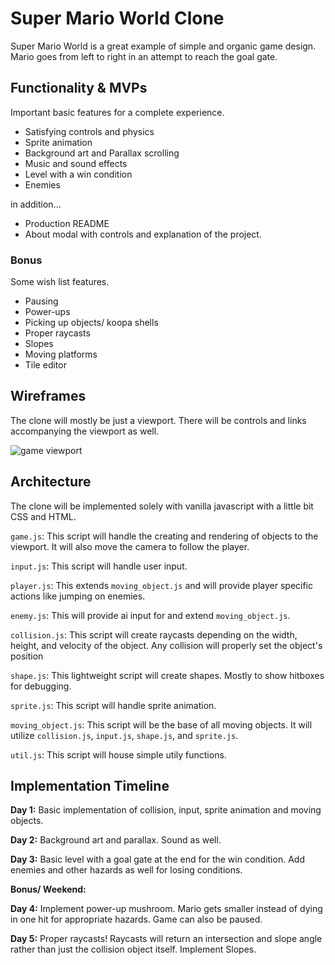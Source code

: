 # Super Mario World Clone

Super Mario World is a great example of simple and organic game design. Mario goes from left to right in an attempt to reach the goal gate.

Functionality & MVPs
---
Important basic features for a complete experience.
  * Satisfying controls and physics
  * Sprite animation
  * Background art and Parallax scrolling
  * Music and sound effects
  * Level with a win condition
  * Enemies

  in addition...
  * Production README
  * About modal with controls and explanation of the project.

### Bonus
Some wish list features.
  * Pausing
  * Power-ups
  * Picking up objects/ koopa shells
  * Proper raycasts
  * Slopes
  * Moving platforms
  * Tile editor

Wireframes
---
The clone will mostly be just a viewport. There will be controls and links accompanying the viewport as well.

![game viewport]()

Architecture
---
The clone will be implemented solely with vanilla javascript with a little bit CSS and HTML.

```game.js```: This script will handle the creating and rendering of objects to the viewport. It will also move the camera to follow the player.

```input.js```: This script will handle user input.

```player.js```: This extends ```moving_object.js``` and will provide player specific actions like jumping on enemies.

```enemy.js```: This will provide ai input for and extend ```moving_object.js```.

```collision.js```: This script will create raycasts depending on the width, height, and velocity of the object. Any collision will properly set the object's position

```shape.js```: This lightweight script will create shapes. Mostly to show hitboxes for debugging.

```sprite.js```: This script will handle sprite animation.


```moving_object.js```: This script will be the base of all moving objects. It will utilize ```collision.js```, ```input.js```, ```shape.js```, and ```sprite.js```.


```util.js```: This script will house simple utily functions.

Implementation Timeline
---
**Day 1:** Basic implementation of collision, input, sprite animation and moving objects.

**Day 2:** Background art and parallax. Sound as well.

**Day 3:** Basic level with a goal gate at the end for the win condition. Add enemies and other hazards as well for losing conditions.

**Bonus/ Weekend:**

**Day 4:** Implement power-up mushroom. Mario gets smaller instead of dying in one hit for appropriate hazards. Game can also be paused.

**Day 5:** Proper raycasts! Raycasts will return an intersection and slope angle rather than just the collision object itself. Implement Slopes.
